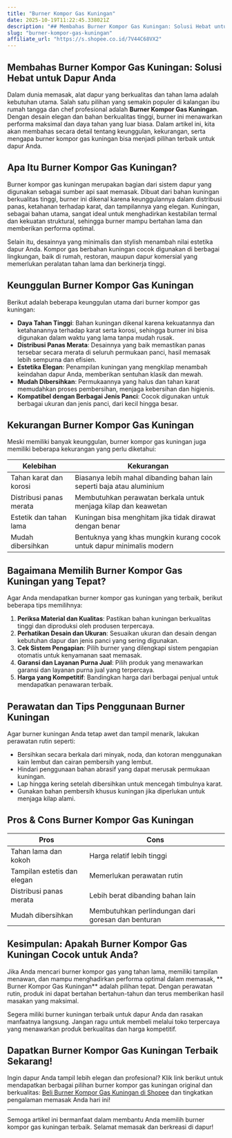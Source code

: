 ```yaml
---
title: "Burner Kompor Gas Kuningan"
date: 2025-10-19T11:22:45.338021Z
description: "## Membahas Burner Kompor Gas Kuningan: Solusi Hebat untuk Dapur Anda..."
slug: "burner-kompor-gas-kuningan"
affiliate_url: "https://s.shopee.co.id/7V44C68VX2"
---
```

## Membahas Burner Kompor Gas Kuningan: Solusi Hebat untuk Dapur Anda

Dalam dunia memasak, alat dapur yang berkualitas dan tahan lama adalah kebutuhan utama. Salah satu pilihan yang semakin populer di kalangan ibu rumah tangga dan chef profesional adalah **Burner Kompor Gas Kuningan**. Dengan desain elegan dan bahan berkualitas tinggi, burner ini menawarkan performa maksimal dan daya tahan yang luar biasa. Dalam artikel ini, kita akan membahas secara detail tentang keunggulan, kekurangan, serta mengapa burner kompor gas kuningan bisa menjadi pilihan terbaik untuk dapur Anda.

## Apa Itu Burner Kompor Gas Kuningan?

Burner kompor gas kuningan merupakan bagian dari sistem dapur yang digunakan sebagai sumber api saat memasak. Dibuat dari bahan kuningan berkualitas tinggi, burner ini dikenal karena keunggulannya dalam distribusi panas, ketahanan terhadap karat, dan tampilannya yang elegan. Kuningan, sebagai bahan utama, sangat ideal untuk menghadirkan kestabilan termal dan kekuatan struktural, sehingga burner mampu bertahan lama dan memberikan performa optimal.

Selain itu, desainnya yang minimalis dan stylish menambah nilai estetika dapur Anda. Kompor gas berbahan kuningan cocok digunakan di berbagai lingkungan, baik di rumah, restoran, maupun dapur komersial yang memerlukan peralatan tahan lama dan berkinerja tinggi.

## Keunggulan Burner Kompor Gas Kuningan

Berikut adalah beberapa keunggulan utama dari burner kompor gas kuningan:

- **Daya Tahan Tinggi**: Bahan kuningan dikenal karena kekuatannya dan ketahanannya terhadap karat serta korosi, sehingga burner ini bisa digunakan dalam waktu yang lama tanpa mudah rusak.
- **Distribusi Panas Merata**: Desainnya yang baik memastikan panas tersebar secara merata di seluruh permukaan panci, hasil memasak lebih sempurna dan efisien.
- **Estetika Elegan**: Penampilan kuningan yang mengkilap menambah keindahan dapur Anda, memberikan sentuhan klasik dan mewah.
- **Mudah Dibersihkan**: Permukaannya yang halus dan tahan karat memudahkan proses pembersihan, menjaga kebersihan dan higienis.
- **Kompatibel dengan Berbagai Jenis Panci**: Cocok digunakan untuk berbagai ukuran dan jenis panci, dari kecil hingga besar.

## Kekurangan Burner Kompor Gas Kuningan

Meski memiliki banyak keunggulan, burner kompor gas kuningan juga memiliki beberapa kekurangan yang perlu diketahui:

| Kelebihan | Kekurangan |
|--------------|--------------|
| Tahan karat dan korosi | Biasanya lebih mahal dibanding bahan lain seperti baja atau aluminium |
| Distribusi panas merata | Membutuhkan perawatan berkala untuk menjaga kilap dan keawetan |
| Estetik dan tahan lama | Kuningan bisa menghitam jika tidak dirawat dengan benar |
| Mudah dibersihkan | Bentuknya yang khas mungkin kurang cocok untuk dapur minimalis modern |

## Bagaimana Memilih Burner Kompor Gas Kuningan yang Tepat?

Agar Anda mendapatkan burner kompor gas kuningan yang terbaik, berikut beberapa tips memilihnya:

1. **Periksa Material dan Kualitas**: Pastikan bahan kuningan berkualitas tinggi dan diproduksi oleh produsen terpercaya.
2. **Perhatikan Desain dan Ukuran**: Sesuaikan ukuran dan desain dengan kebutuhan dapur dan jenis panci yang sering digunakan.
3. **Cek Sistem Pengapian**: Pilih burner yang dilengkapi sistem pengapian otomatis untuk kenyamanan saat memasak.
4. **Garansi dan Layanan Purna Jual**: Pilih produk yang menawarkan garansi dan layanan purna jual yang terpercaya.
5. **Harga yang Kompetitif**: Bandingkan harga dari berbagai penjual untuk mendapatkan penawaran terbaik.

## Perawatan dan Tips Penggunaan Burner Kuningan

Agar burner kuningan Anda tetap awet dan tampil menarik, lakukan perawatan rutin seperti:

- Bersihkan secara berkala dari minyak, noda, dan kotoran menggunakan kain lembut dan cairan pembersih yang lembut.
- Hindari penggunaan bahan abrasif yang dapat merusak permukaan kuningan.
- Lap hingga kering setelah dibersihkan untuk mencegah timbulnya karat.
- Gunakan bahan pembersih khusus kuningan jika diperlukan untuk menjaga kilap alami.

## Pros & Cons Burner Kompor Gas Kuningan

| **Pros** | **Cons** |
|--------------|--------------|
| Tahan lama dan kokoh | Harga relatif lebih tinggi |
| Tampilan estetis dan elegan | Memerlukan perawatan rutin |
| Distribusi panas merata | Lebih berat dibanding bahan lain |
| Mudah dibersihkan | Membutuhkan perlindungan dari goresan dan benturan |

## Kesimpulan: Apakah Burner Kompor Gas Kuningan Cocok untuk Anda?

Jika Anda mencari burner kompor gas yang tahan lama, memiliki tampilan menawan, dan mampu menghadirkan performa optimal dalam memasak, ** Burner Kompor Gas Kuningan** adalah pilihan tepat. Dengan perawatan rutin, produk ini dapat bertahan bertahun-tahun dan terus memberikan hasil masakan yang maksimal.

Segera miliki burner kuningan terbaik untuk dapur Anda dan rasakan manfaatnya langsung. Jangan ragu untuk membeli melalui toko terpercaya yang menawarkan produk berkualitas dan harga kompetitif.

## Dapatkan Burner Kompor Gas Kuningan Terbaik Sekarang!

Ingin dapur Anda tampil lebih elegan dan profesional? Klik link berikut untuk mendapatkan berbagai pilihan burner kompor gas kuningan original dan berkualitas: [Beli Burner Kompor Gas Kuningan di Shopee](https://s.shopee.co.id/7V44C68VX2) dan tingkatkan pengalaman memasak Anda hari ini!

---
Semoga artikel ini bermanfaat dalam membantu Anda memilih burner kompor gas kuningan terbaik. Selamat memasak dan berkreasi di dapur!